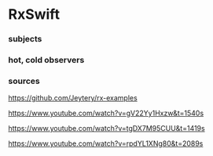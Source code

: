 # RxSwift

### subjects 

### hot, cold observers

### sources
https://github.com/Jeytery/rx-examples

https://www.youtube.com/watch?v=gV22Yy1Hxzw&t=1540s

https://www.youtube.com/watch?v=tgDX7M95CUU&t=1419s

https://www.youtube.com/watch?v=rpdYL1XNg80&t=2089s
